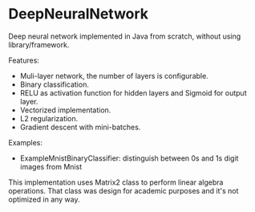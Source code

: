# DeepNeuralNetwork
Deep neural network implemented in Java from scratch, without using library/framework.

Features:
* Muli-layer network, the number of layers is configurable.
* Binary classification.
* RELU as activation function for hidden layers and Sigmoid for output layer.
* Vectorized implementation.
* L2 regularization.
* Gradient descent with mini-batches.

Examples:
* ExampleMnistBinaryClassifier: distinguish between 0s and 1s digit images from Mnist

This implementation uses Matrix2 class to perform linear algebra operations. That class was design for academic purposes and it's not optimized in any way. 

